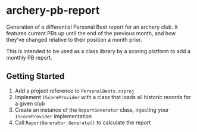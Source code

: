 # archery-pb-report

Generation of a differential Personal Best report for an archery club. It features current PBs up until the end of the previous month, and how they've changed relative to their position a month prior.

This is intended to be used as a class library by a scoring platform to add a monthly PB report.

## Getting Started

1. Add a project reference to `PersonalBests.csproj`
1. Implement `IScoreProvider` with a class that loads all historic records for a given club
1. Create an instance of the `ReportGenerator` class, injecting your `IScoreProvider` implementation
1. Call `ReportGenerator.Generate()` to calculate the report
